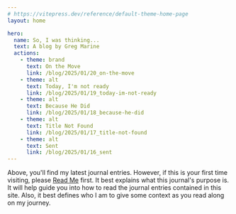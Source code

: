 ```yaml
---
# https://vitepress.dev/reference/default-theme-home-page
layout: home

hero:
  name: So, I was thinking...
  text: A blog by Greg Marine
  actions:
    - theme: brand
      text: On the Move
      link: /blog/2025/01/20_on-the-move
    - theme: alt
      text: Today, I'm not ready
      link: /blog/2025/01/19_today-im-not-ready
    - theme: alt
      text: Because He Did
      link: /blog/2025/01/18_because-he-did
    - theme: alt
      text: Title Not Found
      link: /blog/2025/01/17_title-not-found
    - theme: alt
      text: Sent
      link: /blog/2025/01/16_sent
---
```


Above, you'll find my latest journal entries. However, if this is your first time visiting, please [Read Me](read-me) first. It best explains what this journal's purpose is. It will help guide you into how to read the journal entries contained in this site. Also, it best defines who I am to give some context as you read along on my journey.